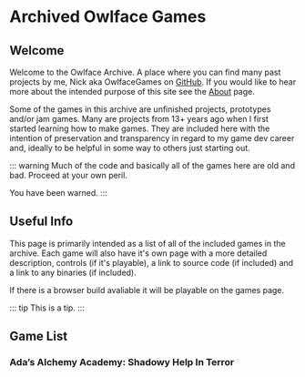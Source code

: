 # Archived Owlface Games

## Welcome

Welcome to the Owlface Archive. A place where you can find many past projects by me, Nick aka OwlfaceGames on [GitHub](https://github.com/OwlfaceGames). If you would like to hear more about the intended purpose of this site see the [About](./about.md) page.

Some of the games in this archive are unfinished projects, prototypes and/or jam games. Many are projects from 13+ years ago when I first started learning how to make games. They are included here with the intention of preservation and transparency in regard to my game dev career and, ideally to be helpful in some way to others just starting out.

::: warning
Much of the code and basically all of the games here are old and bad. Proceed at your own peril.

You have been warned.
:::

## Useful Info

This page is primarily intended as a list of all of the included games in the archive. Each game will also have it's own page with a more detailed description, controls (if it's playable), a link to source code (if included) and a link to any binaries (if included).

If there is a browser build avaliable it will be playable on the games page.

::: tip
This is a tip.
:::

## Game List

### Ada’s Alchemy Academy: Shadowy Help In Terror
